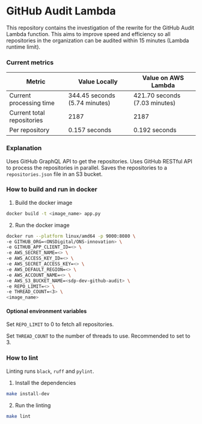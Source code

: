 # GitHub Audit Lambda 

This repository contains the investigation of the rewrite for the GitHub Audit Lambda function. This aims to improve speed and efficiency so all repositories in the organization can be audited within 15 minutes (Lambda runtime limit).


### Current metrics

| Metric | Value Locally | Value on AWS Lambda |
| --- | --- | --- |
| Current processing time | 344.45 seconds (5.74 minutes) | 421.70 seconds (7.03 minutes) |
| Current total repositories | 2187 | 2187 |
| Per repository | 0.157 seconds | 0.192 seconds |

### Explanation

Uses GitHub GraphQL API to get the repositories.
Uses GitHub RESTful API to process the repositories in parallel.
Saves the repositories to a `repositories.json` file in an S3 bucket.

### How to build and run in docker

1. Build the docker image

```bash
docker build -t <image_name> app.py
```

2. Run the docker image

```bash
docker run --platform linux/amd64 -p 9000:8080 \
-e GITHUB_ORG=<ONSDigital/ONS-innovation> \
-e GITHUB_APP_CLIENT_ID=<> \
-e AWS_SECRET_NAME=<> \
-e AWS_ACCESS_KEY_ID=<> \
-e AWS_SECRET_ACCESS_KEY=<> \
-e AWS_DEFAULT_REGION=<> \
-e AWS_ACCOUNT_NAME=<> \
-e AWS_S3_BUCKET_NAME=<sdp-dev-github-audit> \
-e REPO_LIMIT=<> \
-e THREAD_COUNT=<3> \
<image_name>
```

#### Optional environment variables

Set `REPO_LIMIT` to 0 to fetch all repositories.

Set `THREAD_COUNT` to the number of threads to use. Recommended to set to 3.

### How to lint

Linting runs `black`, `ruff` and `pylint`.

1. Install the dependencies

```bash
make install-dev
```

2. Run the linting

```bash
make lint
```
